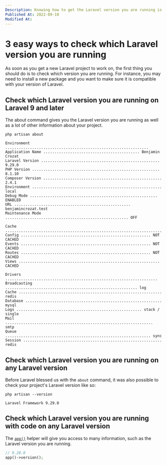 ```yaml
---
Description: Knowing how to get the Laravel version you are running is incredibly important before you do anything on any project. There are multiple ways to check this information.
Published At: 2022-09-10
Modified At:
---
```


# 3 easy ways to check which Laravel version you are running

As soon as you get a new Laravel project to work on, the first thing you should do is to check which version you are running. For instance, you may need to install a new package and you want to make sure it is compatible with your version of Laravel.

## Check which Laravel version you are running on Laravel 9 and later

The about command gives you the Laravel version you are running as well as a lot of other information about your project.

```
php artisan about

Environment ................................................................  
Application Name ........................................... Benjamin Crozat  
Laravel Version ..................................................... 9.29.0  
PHP Version ......................................................... 8.1.10  
Composer Version ..................................................... 2.4.1  
Environment .......................................................... local  
Debug Mode ......................................................... ENABLED  
URL .................................................... benjamincrozat.test  
Maintenance Mode ....................................................... OFF  

Cache ......................................................................  
Config .......................................................... NOT CACHED  
Events .......................................................... NOT CACHED  
Routes .......................................................... NOT CACHED  
Views ............................................................... CACHED  

Drivers ....................................................................  
Broadcasting ........................................................... log  
Cache ................................................................ redis  
Database ............................................................. mysql  
Logs ........................................................ stack / single  
Mail .................................................................. smtp  
Queue ................................................................. sync  
Session .............................................................. redis
```

## Check which Laravel version you are running on any Laravel version

Before Laravel blessed us with the `about` command, it was also possible to check your project's Laravel version like so:

```
php artisan --version

Laravel Framework 9.29.0
```

## Check which Laravel version you are running with code on any Laravel version

The [`app()`](https://laravel.com/docs/helpers#method-app) helper will give you access to many information, such as the Laravel version you are running.

```php
// 9.28.0
app()->version();
```
